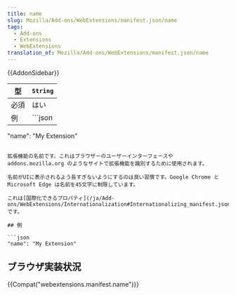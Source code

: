 ```yaml
---
title: name
slug: Mozilla/Add-ons/WebExtensions/manifest.json/name
tags:
  - Add-ons
  - Extensions
  - WebExtensions
translation_of: Mozilla/Add-ons/WebExtensions/manifest.json/name
---
```

{{AddonSidebar}}

| 型   | `String` |
| ---- | -------- |
| 必須 | はい     |
| 例   | ```json  |

"name": "My Extension"

````|

拡張機能の名前です。これはブラウザーのユーザーインターフェースや addons.mozilla.org のようなサイトで拡張機能を識別するために使用されます。

名前がUIに表示されるよう長すぎないようにするのは良い習慣です。Google Chrome と Microsoft Edge は名前を45文字に制限しています。

これは[国際化できるプロパティ](/ja/Add-ons/WebExtensions/Internationalization#Internationalizing_manifest.json)です。

## 例

```json
"name": "My Extension"
````

## ブラウザ実装状況

{{Compat("webextensions.manifest.name")}}
